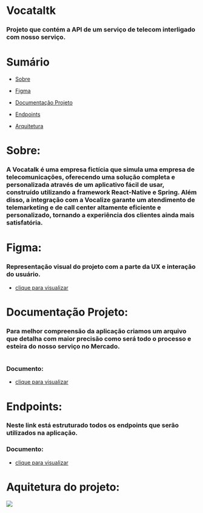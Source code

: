 # Vocataltk

### Projeto que contém a API de um serviço de telecom interligado com nosso serviço. 

# Sumário
- [Sobre](#sobre)
    
- [Figma](#figma)
  
- [Documentação Projeto](#documentação-projeto)

- [Endpoints](#endpoints)

- [Arquitetura](#arquitetura-projeto)

# Sobre:
### A Vocatalk é uma empresa fictícia que simula uma empresa de telecomunicações, oferecendo uma solução completa e personalizada através de um aplicativo fácil de usar, construído utilizando a framework React-Native e Spring. Além disso, a integração com a Vocalize garante um atendimento de telemarketing e de call center altamente eficiente e personalizado, tornando a experiência dos clientes ainda mais satisfatória.

# Figma: 
### Representação visual do projeto com a parte da UX e interação do usuário.
- [clique para visualizar](https://www.figma.com/file/Hu5MfLgfTpYk0yak5t1upP/VocaTalk?type=design&node-id=0%3A1&t=ER86sQSdHvnuDxRq-1)  

# Documentação Projeto:

### Para melhor compreensão da aplicação criamos um arquivo que detalha com maior precisão como será todo o processo e esteira do nosso serviço no Mercado.
#
### Documento: 

- [clique para visualizar](https://pitch.com/public/09f1c4d1-fccd-4218-9c47-441b2bb65707) 

# Endpoints: 
### Neste link está estruturado todos os endpoints que serão utilizados na aplicação.
### Documento: 
- [clique para visualizar](https://app.swaggerhub.com/apis-docs/LUANSSRR/VocaTalk/1.0.1#/) 
# Aquitetura do projeto:

<div id="arquitetura-projeto">
    <img src="https://drive.google.com/file/d/152k7xau1HqqNvlq1wl_wRs9hGVd6rkWT/view?usp=sharing"></img>
</div>
